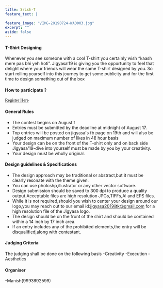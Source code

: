 ```yaml
---
title: Srish-T
feature_text: |
  
feature_image: "/IMG-20190724-WA0003.jpg"
excerpt: ""
aside: false
---
```

#### T-Shirt Designing
Whenever you see someone with a cool T-shirt you certainly wish “kaash mere pas bhi yeh hoti”. Jigyasa’19 is giving you the opportunity to feel that delight where your friends will wear the same T-shirt designed by you. So start rolling yourself into this journey to get some publicity and for the first time to design something out of the box 

#### How to participate ?
[<span style="font-family:Papyrus; font-size:1em;">Register Here</span>](https://forms.gle/KdcxcBhTjBirV6pH8 "Event Registration link") 

#### General Rules
* The contest begins on August 1
* Entries must be submitted by the deadline at midnight of August 17.
* Top entries will be posted on jigyasa's fb page on 19th and will also be judged on maximum number of likes in 48 hour basis
* Your design can be on the front of the T-shirt only and on back side Jigyasa'19-dive into yourself must be made by you by your creativity.
* Your design must be wholly original.

#### Design guidelines & Specifications
* The design approach may be traditional or abstract,but it must be clearly resonate with the theme given.
* You can use photoshp,illustrator or any other vector software.
* Design submission should be saved to 300 dpi to produce a quality output.Acceptable files are high resolution JPGs,TIFFs,AI and EPS files.
* While it is not required,should you wish to center your design around our logo,you may reach out to our email id:jigyasa2019iitk@gmail.com for a high resolution file of the Jigyasa logo.
* The design should be on the front of the shirt and should be contained within a 14 inch by 17 inch area.
* If an entry includes any of the prohibited elements,the entry will be disqualified,along with contestant.

#### Judging Criteria

The judging shall be done on the following basis
-Creativity
-Execution
-Aesthetics

#### Organiser
-Manish(9993692599)

```

